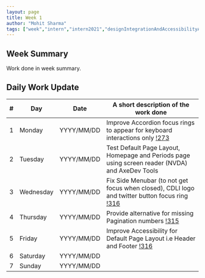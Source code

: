```yaml
---
layout: page
title: Week 1
author: "Mohit Sharma"
tags: ["week","intern","intern2021","designIntegrationAndAccessibilityAudit","week#1","eval#1"]
---
```


## Week Summary

 
Work done in week summary.

## Daily Work Update

|\#|Day|Date|A short description of the work done|  
|---	|---	|---	|---	|  
|1   	| Monday 	|   YYYY/MM/DD	| Improve Accordion focus rings to appear for keyboard interactions only [!273](https://gitlab.com/cdli/framework/-/merge_requests/273) |  
|2   	| Tuesday  	|   YYYY/MM/DD	| Test Default Page Layout, Homepage and Periods page using screen reader (NVDA) and AxeDev Tools	|  
|3   	| Wednesday  	|  YYYY/MM/DD 	| Fix Side Menubar (to not get focus when closed), CDLI logo and twitter button focus ring [!316](https://gitlab.com/cdli/framework/-/merge_requests/316) |  
|4   	| Thursday  	|   YYYY/MM/DD	| Provide alternative for missing Pagination numbers [!315](https://gitlab.com/cdli/framework/-/merge_requests/315) |  
|5   	| Friday  	|   YYYY/MM/DD	| Improve Accessibility for Default Page Layout i.e Header and Footer [!316](https://gitlab.com/cdli/framework/-/merge_requests/316) |  
|6   	| Saturday  	|   YYYY/MM/DD	| 	|  
|7   	| Sunday  	|   YYYY/MM/DD	|  |  
